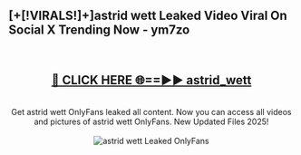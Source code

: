 <h2>[+[!VIRALS!]+]astrid wett Leaked Video Viral On Social X Trending Now - ym7zo</h2>
<br>
<div align="center">
<h2><a href="https://libra.edu.pl?astrid_wett" rel="nofollow">🔴 CLICK HERE 🌐==►► astrid_wett</a></h2>
<br>
Get astrid wett OnlyFans leaked all content. Now you can access all videos and pictures of astrid wett OnlyFans. New Updated Files 2025!
<br>
<br>
<a href="https://libra.edu.pl?astrid_wett" rel="nofollow" data-target="animated-image.originalLink"><img src="https://i.ibb.co.com/WyWwxjT/player-gif2.gif" alt="astrid wett Leaked OnlyFans" style="max-width: 100%; display: inline-block;" data-target="animated-image.originalImage"></a>
</div>
<br>